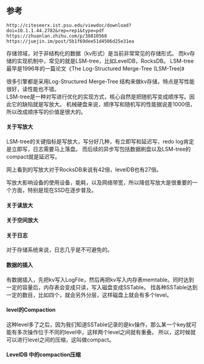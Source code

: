 ## 参考
```
http://citeseerx.ist.psu.edu/viewdoc/download?doi=10.1.1.44.2782&rep=rep1&type=pdf
https://zhuanlan.zhihu.com/p/38810568
https://juejin.im/post/5b1f69dee51d4506d25e31ea
```

存储领域，对于非结构化的数据（kv形式）是当前非常常见的存储形式。
而kv存储的实现机制中，常见的就是LSM-tree，比如LevelDB，RocksDB。
LSM-tree最早是1996年的一篇论文《The Log-Structured Merge-Tree (LSM-Tree)》

很多引擎都是采用Log-Structured Merge-Tree 结构来做kv存储，特点是写性能很好，读性能也不错。  
LSM-tree是一种对写进行优化的实现方式，核心自然是把随机写变成顺序写。因此它的缺陷就是写放大。
机械硬盘来说，顺序写和随机写的性能据说差1000倍，所以改成顺序写的价值是很大的。

#### 关于写放大
LSM-tree的关键指标是写放大，写分好几种，有立即写和延迟写，redo log肯定是立即写，日志需要马上落盘。
而后续的异步写包括数据刷盘以及LSM-tree的compact就是延迟写。

网上看到的写放大对于RocksDB来说有42倍，levelDB也有27倍。

写放大影响设备的使用设备，能耗，以及网络带宽，所以降低写放大是很重要的一个方面，特别是现在SSD在逐步普及。

#### 关于读放大

#### 关于空间放大

#### 关于日志

对于存储系统来说，日志几乎是不可避免的。

#### 数据的插入

有数据插入，先把kv写入LogFile，然后再把kv写入内存表memtable。同时达到一定的容量后，内存表会变成只读，写入磁盘变成SSTable。
找各种SSTable达到一定的数目，比如四个，就会另外分层，这样磁盘上就会有多个level。

#### level的Compaction
这种level多了之后，因为我们知道SSTable记录的是kv操作，那么某一个key就可能有多次操作位于不同的level中，这样两个level之间就有重叠。
所以，这时候就可以进行level之间的压缩，这叫做compact。


#### LevelDB 中的compaction压缩

